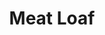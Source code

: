 ---
title: "Meat Loaf"
summary: "Meat Loaf was an American musician and actor, noted for the 'Bat Out of Hell' album trilogy consisting of \"Bat Out of Hell\", \"Bat Out of Hell II: Back Into Hell\" and \"Bat Out of Hell III: The Monster is Loose\". \"Bat Out of Hell\" has sold more than 43 million copies worldwide. After 35 years, it still sells an estimated 200,000 copies annually and stayed on the charts for over nine years, making it one of the best selling albums of all time. Although he enjoyed success with \"Bat Out of Hell\" and \"Bat Out of Hell II: Back Into Hell\" and earned a Grammy Award for 'Best Solo Rock Vocal Performance' for the song \"I'd Do Anything for Love \" on the latter album, Meat Loaf experienced some initial difficulty establishing a steady career within his native US. However, he retained iconic status and popularity in Europe, especially the UK, where he ranks 23rd for the number of weeks overall spent on the charts as of 2006. He ranked 96th on VH1's \"100 Greatest Artists of Hard Rock.\" He was one of the best-selling artists of all time, with worldwide sales of more than 80 million copies. He has also appeared in over 50 movies and television shows, sometimes as himself or as characters resembling his stage persona. His most notable roles included 'Eddie' in the American premiere of \"The Rocky Horror Show\" and \"The Rocky Horror Picture Show\" and Robert \"Bob\" Paulson in Fight Club. In 2001, Aday officially changed his first name from Marvin to Michael."
image: "meat-loaf.jpg"
apple_music_artist_url: "https://music.apple.com/gb/artist/meat-loaf/60358"
wikipedia_url: "none"
---